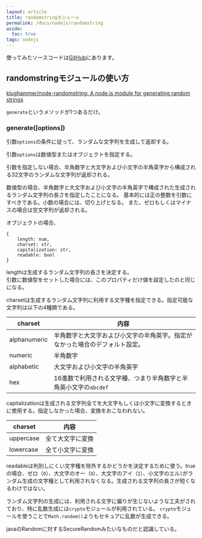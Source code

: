 ```yaml
---
layout: article
title: randomstringモジュール
permalink: /docs/nodejs/randomstring
aside:
  toc: true
tags: nodejs
---
```


使ってみたソースコードは[GitHub](https://github.com/s1r-J/nodejs-module-labo/tree/main/randomstring)にあります。

## randomstringモジュールの使い方

[klughammer/node-randomstring: A node.js module for generating random strings](https://github.com/klughammer/node-randomstring)

`generate`というメソッドが1つあるだけ。

### generate([options])

引数`options`の条件に従って、ランダムな文字列を生成して返却する。

引数`options`は数値型またはオブジェクトを指定する。

引数を指定しない場合、半角数字と大文字および小文字の半角英字から構成される32文字のランダムな文字列が返却される。

数値型の場合、半角数字と大文字および小文字の半角英字で構成された生成されるランダム文字列の長さを指定したことになる。
基本的には正の整数を引数にすべきである。小数の場合には、切り上げとなる。
また、ゼロもしくはマイナスの場合は空文字列が返却される。

オブジェクトの場合、

```
{
    length: num,
    charset: str,
    capitalization: str,
    readable: bool
}
```

lengthは生成するランダム文字列の長さを決定する。  
引数に数値型をセットした場合には、このプロパティだけ値を設定したのと同じになる。

charsetは生成するランダム文字列に利用する文字種を指定できる。指定可能な文字列は以下の4種類である。

| charset | 内容 |
| -- | -- |
| alphanumeric | 半角数字と大文字および小文字の半角英字。指定がなかった場合のデフォルト設定。 |
| numeric | 半角数字 |
| alphabetic | 大文字および小文字の半角英字 |
| hex | 16進数で利用される文字種、つまり半角数字と半角英小文字の`abcdef` |

capitalizationは生成される文字列全てを大文字もしくは小文字に変換するときに使用する。指定しなかった場合、変換をおこなわれない。

| charset | 内容 |
| -- | -- |
| uppercase | 全て大文字に変換 |
| lowercase | 全て小文字に変換 |


readableは判別しにくい文字種を除外するかどうかを決定するために使う。trueの場合、ゼロ（`0`）、大文字のオー（`O`）、大文字のアイ（`I`）、小文字のエル`l`がランダム生成の文字種として利用されなくなる。生成される文字列の長さが短くなるわけではない。

ランダム文字列の生成には、利用される文字に偏りが生じないような工夫がされており、特に乱数生成には`crypto`モジュールが利用されている。
`crypto`モジュールを使うことで`Math.random()`よりもセキュアに乱数が生成できる。

javaのRandomに対するSecureRandomみたいなものだと認識している。
